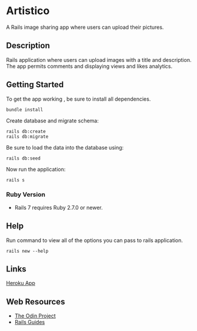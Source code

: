
# Artistico
A Rails image sharing app where users can upload their pictures.

## Description
Rails application where users can upload images with a title and description. The app permits comments and displaying views and likes analytics.

## Getting Started

To get the app working , be sure to install all dependencies.

```
bundle install
```

Create database and migrate schema:

```
rails db:create
rails db:migrate
```

Be sure to load the data into the database using:
```
rails db:seed
```

Now run the application:

```
rails s
```

### Ruby Version

* Rails 7 requires Ruby 2.7.0 or newer.

## Help

Run command to view all of the options you can pass to rails application.
```
rails new --help
```
## Links
[Heroku App](https://immense-meadow-93213.herokuapp.com/)

## Web Resources

* [The Odin Project](https://www.theodinproject.com/)
* [Rails Guides](https://guides.rubyonrails.org/)

